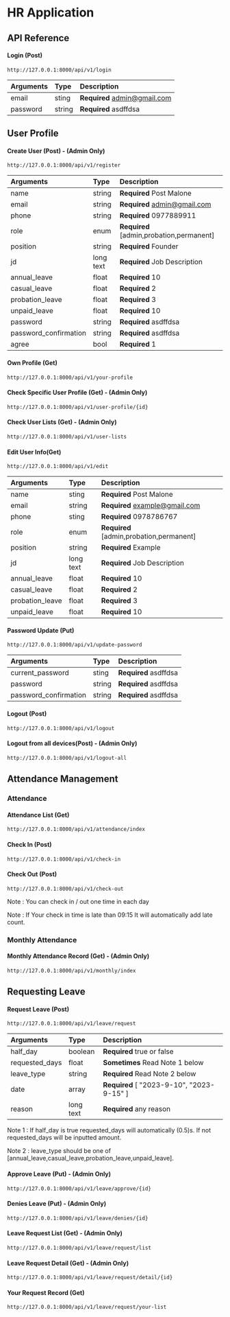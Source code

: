 # HR Application

## API Reference

#### Login (Post)

```http
http://127.0.0.1:8000/api/v1/login
```

| Arguments | Type   | Description                  |
| :-------- | :----- | :--------------------------- |
| email     | sting  | **Required** admin@gmail.com |
| password  | string | **Required** asdffdsa        |

## User Profile

#### Create User (Post) - (Admin Only)

```http
http://127.0.0.1:8000/api/v1/register
```

| Arguments             | Type      | Description                              |
| :-------------------- | :-------- | :--------------------------------------- |
| name                  | string    | **Required** Post Malone                 |
| email                 | string    | **Required** admin@gmail.com             |
| phone                 | string    | **Required** 0977889911                  |
| role                  | enum      | **Required** [admin,probation,permanent] |
| position              | string    | **Required** Founder                     |
| jd                    | long text | **Required** Job Description             |
| annual_leave          | float     | **Required** 10                          |
| casual_leave          | float     | **Required** 2                           |
| probation_leave       | float     | **Required** 3                           |
| unpaid_leave          | float     | **Required** 10                          |
| password              | string    | **Required** asdffdsa                    |
| password_confirmation | string    | **Required** asdffdsa                    |
| agree                 | bool      | **Required** 1                           |

#### Own Profile (Get)

```http
http://127.0.0.1:8000/api/v1/your-profile
```

#### Check Specific User Profile (Get) - (Admin Only)

```http
http://127.0.0.1:8000/api/v1/user-profile/{id}
```

#### Check User Lists (Get) - (Admin Only)

```http
http://127.0.0.1:8000/api/v1/user-lists
```

#### Edit User Info(Get)

```http
http://127.0.0.1:8000/api/v1/edit
```

| Arguments       | Type      | Description                              |
| :-------------- | :-------- | :--------------------------------------- |
| name            | sting     | **Required** Post Malone                 |
| email           | string    | **Required** example@gmail.com           |
| phone           | sting     | **Required** 0978786767                  |
| role            | enum      | **Required** [admin,probation,permanent] |
| position        | string    | **Required** Example                     |
| jd              | long text | **Required** Job Description             |
| annual_leave    | float     | **Required** 10                          |
| casual_leave    | float     | **Required** 2                           |
| probation_leave | float     | **Required** 3                           |
| unpaid_leave    | float     | **Required** 10                          |

#### Password Update (Put)

```http
http://127.0.0.1:8000/api/v1/update-password
```

| Arguments             | Type   | Description           |
| :-------------------- | :----- | :-------------------- |
| current_password      | sting  | **Required** asdffdsa |
| password              | string | **Required** asdffdsa |
| password_confirmation | string | **Required** asdffdsa |

#### Logout (Post)

```http
http://127.0.0.1:8000/api/v1/logout
```

#### Logout from all devices(Post) - (Admin Only)

```http
http://127.0.0.1:8000/api/v1/logout-all
```

## Attendance Management

### Attendance

#### Attendance List (Get)

```https
http://127.0.0.1:8000/api/v1/attendance/index
```

#### Check In (Post)

```https
http://127.0.0.1:8000/api/v1/check-in
```

#### Check Out (Post)

```https
http://127.0.0.1:8000/api/v1/check-out
```

Note : You can check in / out one time in each day

Note : If Your check in time is late than 09:15 It will automatically add late count.

### Monthly Attendance

#### Monthly Attendance Record (Get) - (Admin Only)

```https
http://127.0.0.1:8000/api/v1/monthly/index
```

## Requesting Leave

#### Request Leave (Post)

```https
http://127.0.0.1:8000/api/v1/leave/request
```

| Arguments      | Type      | Description                               |
| :------------- | :-------- | :---------------------------------------- |
| half_day       | boolean   | **Required** true or false                |
| requested_days | float     | **Sometimes** Read Note 1 below           |
| leave_type     | string    | **Required** Read Note 2 below            |
| date           | array     | **Required** [ "2023-9-10", "2023-9-15" ] |
| reason         | long text | **Required** any reason                   |

Note 1 : If half_day is true requested_days will automatically (0.5)s. If not requested_days will be inputted amount.

Note 2 : leave_type should be one of [annual_leave,casual_leave,probation_leave,unpaid_leave].

#### Approve Leave (Put) - (Admin Only)

```https
http://127.0.0.1:8000/api/v1/leave/approve/{id}
```

#### Denies Leave (Put) - (Admin Only)

```https
http://127.0.0.1:8000/api/v1/leave/denies/{id}
```

#### Leave Request List (Get) - (Admin Only)

```https
http://127.0.0.1:8000/api/v1/leave/request/list
```

#### Leave Request Detail (Get) - (Admin Only)

```https
http://127.0.0.1:8000/api/v1/leave/request/detail/{id}
```

#### Your Request Record (Get)

```https
http://127.0.0.1:8000/api/v1/leave/request/your-list
```
